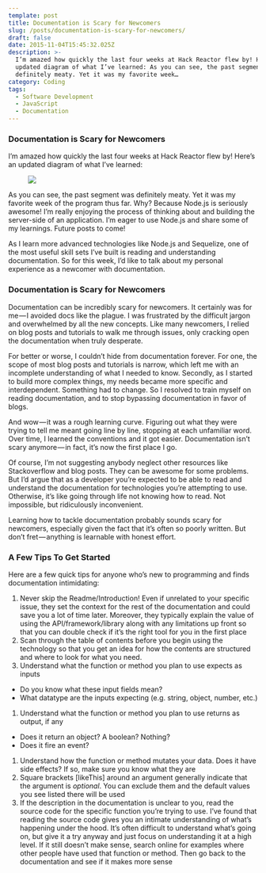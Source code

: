 ```yaml
---
template: post
title: Documentation is Scary for Newcomers
slug: /posts/documentation-is-scary-for-newcomers/
draft: false
date: 2015-11-04T15:45:32.025Z
description: >-
  I’m amazed how quickly the last four weeks at Hack Reactor flew by! Here’s an
  updated diagram of what I’ve learned: As you can see, the past segment was
  definitely meaty. Yet it was my favorite week…
category: Coding
tags:
  - Software Development
  - JavaScript
  - Documentation
---
```


### Documentation is Scary for Newcomers

I’m amazed how quickly the last four weeks at Hack Reactor flew by! Here’s an updated diagram of what I’ve learned:

<figure>

![](/media/documentation-is-scary-for-newcomers-0.png)

</figure>

As you can see, the past segment was definitely meaty. Yet it was my favorite week of the program thus far. Why? Because Node.js is seriously awesome! I’m really enjoying the process of thinking about and building the server-side of an application. I’m eager to use Node.js and share some of my learnings. Future posts to come!

As I learn more advanced technologies like Node.js and Sequelize, one of the most useful skill sets I’ve built is reading and understanding documentation. So for this week, I’d like to talk about my personal experience as a newcomer with documentation.

### Documentation is Scary for Newcomers

Documentation can be incredibly scary for newcomers. It certainly was for me — I avoided docs like the plague. I was frustrated by the difficult jargon and overwhelmed by all the new concepts. Like many newcomers, I relied on blog posts and tutorials to walk me through issues, only cracking open the documentation when truly desperate.

For better or worse, I couldn’t hide from documentation forever. For one, the scope of most blog posts and tutorials is narrow, which left me with an incomplete understanding of what I needed to know. Secondly, as I started to build more complex things, my needs became more specific and interdependent. Something had to change. So I resolved to train myself on reading documentation, and to stop bypassing documentation in favor of blogs.

And wow — it was a rough learning curve. Figuring out what they were trying to tell me meant going line by line, stopping at each unfamiliar word. Over time, I learned the conventions and it got easier. Documentation isn’t scary anymore — in fact, it’s now the first place I go.

Of course, I’m not suggesting anybody neglect other resources like Stackoverflow and blog posts. They can be awesome for some problems. But I’d argue that as a developer you’re expected to be able to read and understand the documentation for technologies you’re attempting to use. Otherwise, it’s like going through life not knowing how to read. Not impossible, but ridiculously inconvenient.

Learning how to tackle documentation probably sounds scary for newcomers, especially given the fact that it’s often so poorly written. But don’t fret — anything is learnable with honest effort.

### **A Few Tips To Get Started**

Here are a few quick tips for anyone who’s new to programming and finds documentation intimidating:

1.  Never skip the Readme/Introduction! Even if unrelated to your specific issue, they set the context for the rest of the documentation and could save you a lot of time later. Moreover, they typically explain the value of using the API/framework/library along with any limitations up front so that you can double check if it’s the right tool for you in the first place
2.  Scan through the table of contents before you begin using the technology so that you get an idea for how the contents are structured and where to look for what you need.
3.  Understand what the function or method you plan to use expects as inputs

*   Do you know what these input fields mean?
*   What datatype are the inputs expecting (e.g. string, object, number, etc.)

1.  Understand what the function or method you plan to use returns as output, if any

*   Does it return an object? A boolean? Nothing?
*   Does it fire an event?

1.  Understand how the function or method mutates your data. Does it have side effects? If so, make sure you know what they are
2.  Square brackets \[likeThis\] around an argument generally indicate that the argument is _optional_. You can exclude them and the default values you see listed there will be used
3.  If the description in the documentation is unclear to you, read the source code for the specific function you’re trying to use. I’ve found that reading the source code gives you an intimate understanding of what’s happening under the hood. It’s often difficult to understand what’s going on, but give it a try anyway and just focus on understanding it at a high level. If it still doesn’t make sense, search online for examples where other people have used that function or method. Then go back to the documentation and see if it makes more sense
